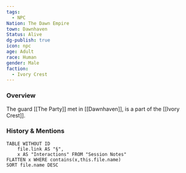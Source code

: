 ```yaml
---
tags:
  - NPC
Nation: The Dawn Empire
town: Dawnhaven
Status: Alive
dg-publish: true
icon: npc
age: Adult
race: Human
gender: Male
faction:
  - Ivory Crest
---
```


### Overview
The guard [[The Party]] met in [[Dawnhaven]], is a part of the [[Ivory Crest]].

### History & Mentions
```dataview
TABLE WITHOUT ID
	file.link AS "§", 
	x AS "Interactions" FROM "Session Notes"
FLATTEN x WHERE contains(x,this.file.name) 
SORT file.name DESC
```